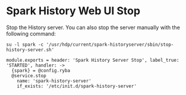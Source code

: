 # Spark History Web UI Stop

Stop the History server. You can also stop the server manually with the
following command:

```
su -l spark -c '/usr/hdp/current/spark-historyserver/sbin/stop-history-server.sh'
```

    module.exports = header: 'Spark History Server Stop', label_true: 'STARTED', handler: ->
      {spark} = @config.ryba
      @service.stop
        name: 'spark-history-server'
        if_exists: '/etc/init.d/spark-history-server'
